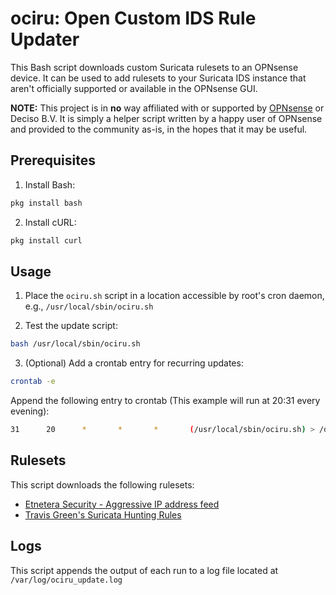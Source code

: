 # ociru: Open Custom IDS Rule Updater
This Bash script downloads custom Suricata rulesets to an OPNsense device. It can be used to add rulesets to your Suricata IDS instance that aren't officially supported or available in the OPNsense GUI.

**NOTE:** This project is in **no** way affiliated with or supported by [OPNsense](https://opnsense.org/) or Deciso B.V. It is simply a helper script written by a happy user of OPNsense and provided to the community as-is, in the hopes that it may be useful.

## Prerequisites
1. Install Bash:
```bash
pkg install bash
```

2. Install cURL:
```bash
pkg install curl
```

## Usage
1. Place the `ociru.sh` script in a location accessible by root's cron daemon, e.g., `/usr/local/sbin/ociru.sh`

2. Test the update script:
```bash
bash /usr/local/sbin/ociru.sh
```

3. (Optional) Add a crontab entry for recurring updates:
```bash
crontab -e
```
Append the following entry to crontab (This example will run at 20:31 every evening):
```bash
31      20      *       *       *       (/usr/local/sbin/ociru.sh) > /dev/null
```

## Rulesets
This script downloads the following rulesets:
* [Etnetera Security - Aggressive IP address feed](https://security.etnetera.cz/feeds/)
* [Travis Green's Suricata Hunting Rules](https://github.com/travisbgreen/hunting-rules)

## Logs
This script appends the output of each run to a log file located at `/var/log/ociru_update.log`
